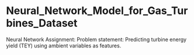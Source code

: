 # Neural_Network_Model_for_Gas_Turbines_Dataset
Neural Network Assignment: Problem statement: Predicting turbine energy yield (TEY) using ambient variables as features.
